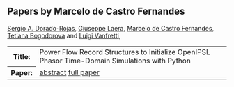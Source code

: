 ## Papers by Marcelo de Castro Fernandes
<table><a href="/proceedings/authors/SergioA.Dorado-Rojas">Sergio A. Dorado-Rojas</a>, <a href="/proceedings/authors/GiuseppeLaera">Giuseppe Laera</a>, <a href="/proceedings/authors/MarcelodeCastroFernandes">Marcelo de Castro Fernandes</a>, <a href="/proceedings/authors/TetianaBogodorova">Tetiana Bogodorova</a> and <a href="/proceedings/authors/LuigiVanfretti">Luigi Vanfretti</a>, </td>
</tr>
<tr><th>Title:</th>
<td>Power Flow Record Structures to Initialize OpenIPSL Phasor Time-Domain Simulations with Python</td></tr></tr>
<tr><th>Paper:</th>
<td><a href="/abstracts/abstract_2A_4">abstract</a> <a href="/proceedings/papers/Modelica2021session2A_paper4.pdf">full paper</a></td>
</tr>
</table>